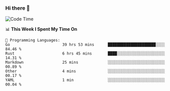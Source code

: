 ### Hi there 👋

<!--
**CrazyCollin/crazycollin** is a ✨ _special_ ✨ repository because its `README.md` (this file) appears on your GitHub profile.

Here are some ideas to get you started:

- 🔭 I’m currently working on ...
- 🌱 I’m currently learning ...
- 👯 I’m looking to collaborate on ...
- 🤔 I’m looking for help with ...
- 💬 Ask me about ...
- 📫 How to reach me: ...
- 😄 Pronouns: ...
- ⚡ Fun fact: ...
-->

<!--START_SECTION:waka-->
![Code Time](http://img.shields.io/badge/Code%20Time-610%20hrs%2016%20mins-blue)

📊 **This Week I Spent My Time On** 

```text
💬 Programming Languages: 
Go                       39 hrs 53 mins      █████████████████████░░░░   84.46 % 
Rust                     6 hrs 45 mins       ████░░░░░░░░░░░░░░░░░░░░░   14.31 % 
Markdown                 25 mins             ░░░░░░░░░░░░░░░░░░░░░░░░░   00.89 % 
Other                    4 mins              ░░░░░░░░░░░░░░░░░░░░░░░░░   00.17 % 
YAML                     1 min               ░░░░░░░░░░░░░░░░░░░░░░░░░   00.04 % 
```


<!--END_SECTION:waka-->
